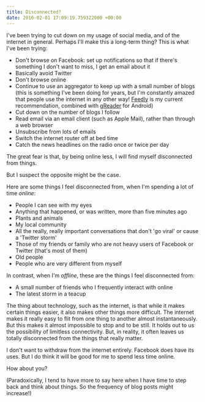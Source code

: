 ```yaml
---
title: Disconnected?
date: 2016-02-01 17:09:19.759322000 +00:00
---
```

I've been trying to cut down on my usage of social media, and of the internet in general. Perhaps I'll make this a long-term thing? This is what I've been trying:

* Don't browse on Facebook: set up notifications so that if there's something I don't want to miss, I get an email about it
* Basically avoid Twitter
* Don't browse online
* Continue to use an aggregator to keep up with a small number of blogs (this is something I've been doing for years, but I'm constantly amazed that people use the internet in any other way! [Feedly](http://feedly.com/) is my current recommendation, combined with [gReader](https://play.google.com/store/apps/details?id=com.noinnion.android.greader.reader) for Android)
* Cut down on the number of blogs I follow
* Read email via an email client (such as Apple Mail), rather than through a web browser
* Unsubscribe from lots of emails
* Switch the internet router off at bed time
* Catch the news headlines on the radio once or twice per day

The great fear is that, by being online less, I will find myself disconnected from things.

But I suspect the opposite might be the case.

Here are some things I feel disconnected from, when I'm spending a lot of time _online_:

* People I can see with my eyes
* Anything that happened, or was written, more than five minutes ago
* Plants and animals
* My local community
* All the really, really important conversations that don't 'go viral' or cause a 'Twitter storm'
* Those of my friends or family who are not heavy users of Facebook or Twitter (that's most of them)
* Old people
* People who are very different from myself

In contrast, when I'm _offline_, these are the things I feel disconnected from:

* A small number of friends who I frequently interact with online
* The latest storm in a teacup

The thing about technology, such as the internet, is that while it makes certain things easier, it also makes other things more difficult. The internet makes it really easy to flit from one thing to another almost instantaneously. But this makes it almost impossible to stop and to be still. It holds out to us the possibility of limitless connectivity. But, in reality, it often leaves us totally disconnected from the things that really matter.

I don't want to withdraw from the internet entirely. Facebook does have its uses. But I do think it will be good for me to spend less time online.

How about you?

(Paradoxically, I tend to have more to say here when I have time to step back and think about things. So the frequency of blog posts might increase!)

